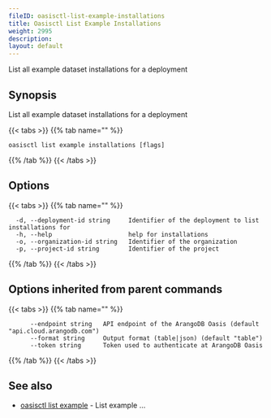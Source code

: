 ```yaml
---
fileID: oasisctl-list-example-installations
title: Oasisctl List Example Installations
weight: 2995
description: 
layout: default
---
```

List all example dataset installations for a deployment

## Synopsis

List all example dataset installations for a deployment

{{< tabs >}}
{{% tab name="" %}}
```
oasisctl list example installations [flags]
```
{{% /tab %}}
{{< /tabs >}}

## Options

{{< tabs >}}
{{% tab name="" %}}
```
  -d, --deployment-id string     Identifier of the deployment to list installations for
  -h, --help                     help for installations
  -o, --organization-id string   Identifier of the organization
  -p, --project-id string        Identifier of the project
```
{{% /tab %}}
{{< /tabs >}}

## Options inherited from parent commands

{{< tabs >}}
{{% tab name="" %}}
```
      --endpoint string   API endpoint of the ArangoDB Oasis (default "api.cloud.arangodb.com")
      --format string     Output format (table|json) (default "table")
      --token string      Token used to authenticate at ArangoDB Oasis
```
{{% /tab %}}
{{< /tabs >}}

## See also

* [oasisctl list example](oasisctl-list-example)	 - List example ...

